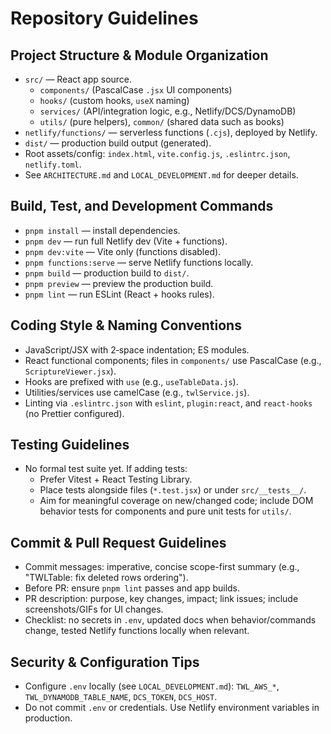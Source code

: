 # Repository Guidelines

## Project Structure & Module Organization
- `src/` — React app source.
  - `components/` (PascalCase `.jsx` UI components)
  - `hooks/` (custom hooks, `useX` naming)
  - `services/` (API/integration logic, e.g., Netlify/DCS/DynamoDB)
  - `utils/` (pure helpers), `common/` (shared data such as books)
- `netlify/functions/` — serverless functions (`.cjs`), deployed by Netlify.
- `dist/` — production build output (generated).
- Root assets/config: `index.html`, `vite.config.js`, `.eslintrc.json`, `netlify.toml`.
- See `ARCHITECTURE.md` and `LOCAL_DEVELOPMENT.md` for deeper details.

## Build, Test, and Development Commands
- `pnpm install` — install dependencies.
- `pnpm dev` — run full Netlify dev (Vite + functions).
- `pnpm dev:vite` — Vite only (functions disabled).
- `pnpm functions:serve` — serve Netlify functions locally.
- `pnpm build` — production build to `dist/`.
- `pnpm preview` — preview the production build.
- `pnpm lint` — run ESLint (React + hooks rules).

## Coding Style & Naming Conventions
- JavaScript/JSX with 2‑space indentation; ES modules.
- React functional components; files in `components/` use PascalCase (e.g., `ScriptureViewer.jsx`).
- Hooks are prefixed with `use` (e.g., `useTableData.js`).
- Utilities/services use camelCase (e.g., `twlService.js`).
- Linting via `.eslintrc.json` with `eslint`, `plugin:react`, and `react-hooks` (no Prettier configured).

## Testing Guidelines
- No formal test suite yet. If adding tests:
  - Prefer Vitest + React Testing Library.
  - Place tests alongside files (`*.test.jsx`) or under `src/__tests__/`.
  - Aim for meaningful coverage on new/changed code; include DOM behavior tests for components and pure unit tests for `utils/`.

## Commit & Pull Request Guidelines
- Commit messages: imperative, concise scope-first summary (e.g., "TWLTable: fix deleted rows ordering").
- Before PR: ensure `pnpm lint` passes and app builds.
- PR description: purpose, key changes, impact; link issues; include screenshots/GIFs for UI changes.
- Checklist: no secrets in `.env`, updated docs when behavior/commands change, tested Netlify functions locally when relevant.

## Security & Configuration Tips
- Configure `.env` locally (see `LOCAL_DEVELOPMENT.md`): `TWL_AWS_*`, `TWL_DYNAMODB_TABLE_NAME`, `DCS_TOKEN`, `DCS_HOST`.
- Do not commit `.env` or credentials. Use Netlify environment variables in production.
